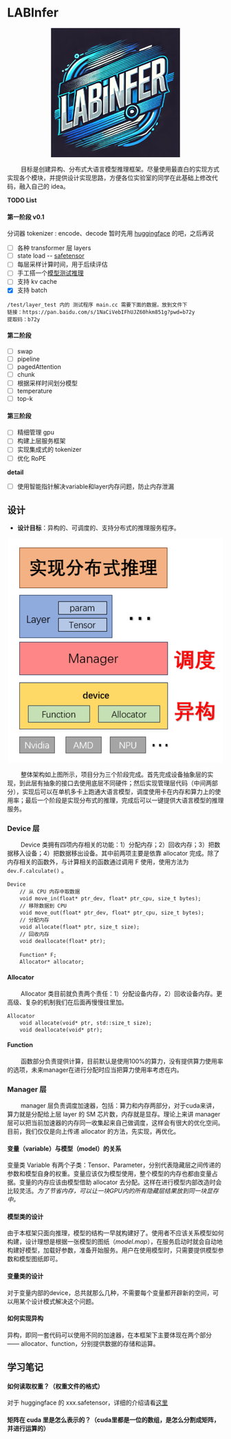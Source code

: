 # LABInfer
<p align="center">
  <img src="./assets/logo.png" width="300" alt="LABINFER">
</p>
&nbsp;&nbsp;&nbsp;&nbsp;&nbsp;&nbsp;&nbsp;&nbsp;目标是创建异构、分布式大语言模型推理框架。尽量使用最直白的实现方式实现各个模块，并提供设计实现思路，方便各位实验室的同学在此基础上修改代码，融入自己的 idea。

**TODO List**
#### 第一阶段 v0.1
分词器 tokenizer : encode、decode 暂时先用 [huggingface](https://github.com/huggingface/tokenizers) 的吧，之后再说
- [ ] 各种 transformer 层 layers
- [ ] state load -- [safetensor]([https://github.com/syoyo/safetensors-cpp)
- [ ] 每层采样计算时间，用于后续评估
- [ ] 手工搭一个[模型测试推理](https://huggingface.co/meta-llama/Llama-3.2-1B/tree/main?library=transformers)
- [ ] 支持 kv cache
- [x] 支持 batch

```
/test/layer_test 内的 测试程序 main.cc 需要下面的数据，放到文件下
链接：https://pan.baidu.com/s/1NaCiVebIFhUJZ60hkm851g?pwd=b72y 
提取码：b72y 
```

#### 第二阶段
- [ ] swap
- [ ] pipeline
- [ ] pagedAttention
- [ ] chunk
- [ ] 根据采样时间划分模型
- [ ] temperature
- [ ] top-k

#### 第三阶段
- [ ] 精细管理 gpu
- [ ] 构建上层服务框架
- [ ] 实现集成式的 tokenizer
- [ ] 优化 RoPE

**detail**
- [ ] 使用智能指针解决variable和layer内存问题，防止内存泄漏

## 设计
* **设计目标**：异构的、可调度的、支持分布式的推理服务程序。

<p align="center">
  <img src="./assets/arch.png" width="500" alt="架构">
</p>

&nbsp;&nbsp;&nbsp;&nbsp;&nbsp;&nbsp;&nbsp;&nbsp;整体架构如上图所示，项目分为三个阶段完成。首先完成设备抽象层的实现，到此层有抽象的接口去使用底层不同硬件；然后实现管理层代码（中间两部分），实现后可以在单机多卡上跑通大语言模型，调度使用卡在内存和算力上的使用率；最后一个阶段是实现分布式的推理，完成后可以一键提供大语言模型的推理服务。

### Device 层
&nbsp;&nbsp;&nbsp;&nbsp;&nbsp;&nbsp;&nbsp;&nbsp;Device 类拥有四项内存相关的功能：1）分配内存；2）回收内存；3）把数据移入设备；4）把数据移出设备。其中前两项主要是依靠 allocator 完成。除了内存相关的函数外，与计算相关的函数通过调用 F 使用，使用方法为 `dev.F.calculate()` 。
```
Device
    // 从 CPU 内存中取数据
    void move_in(float* ptr_dev, float* ptr_cpu, size_t bytes);
    // 移除数据到 CPU
    void move_out(float* ptr_dev, float* ptr_cpu, size_t bytes);
    // 分配内存
    void allocate(float* ptr, size_t size);
    // 回收内存
    void deallocate(float* ptr);

    Function* F;
    Allocator* allocator;
```

#### Allocator
&nbsp;&nbsp;&nbsp;&nbsp;&nbsp;&nbsp;&nbsp;&nbsp;Allocator 类目前就负责两个责任：1）分配设备内存，2）回收设备内存。更高级、复杂的机制我们在后面再慢慢往里加。
```
Allocator
    void allocate(void* ptr, std::size_t size);
    void deallocate(void* ptr);
```
#### Function
&nbsp;&nbsp;&nbsp;&nbsp;&nbsp;&nbsp;&nbsp;&nbsp;函数部分负责提供计算，目前默认是使用100%的算力，没有提供算力使用率的选项，未来manager在进行分配时应当把算力使用率考虑在内。

### Manager 层
&nbsp;&nbsp;&nbsp;&nbsp;&nbsp;&nbsp;&nbsp;&nbsp;manager 层负责调度加速器，包括：算力和内存两部分，对于cuda来讲，算力就是分配给上层 layer 的 SM 芯片数，内存就是显存。理论上来讲 manager 层可以把当前加速器的内存同一收集起来自己做调度，这样会有很大的优化空间。目前，我们仅仅是向上传递 allocator 的方法，先实现，再优化。

#### 变量（variable）与模型（model）的关系
变量类 Variable 有两个子类：Tensor、Parameter，分别代表隐藏层之间传递的参数和模型自身的权重。变量应该仅为模型使用，整个模型的内存也都由变量占据。变量的内存应该由模型借助 allocator 去分配。这样在进行模型内部改造时会比较灵活。*为了节省内存，可以让一块GPU内的所有隐藏层结果放到同一块显存中。*
#### 模型类的设计
由于本框架只面向推理，模型的结构一早就构建好了。使用者不应该关系模型如何构建，设计理想是根据一张模型的图纸（*model.map*），在服务启动时就会自动地构建好模型，加载好参数，准备开始服务。用户在使用模型时，只需要提供模型参数和模型图纸即可。

#### 变量类的设计
对于变量内部的device，总共就那么几种，不需要每个变量都开辟新的空间，可以用某个设计模式解决这个问题。

#### 如何实现异构
异构，即同一套代码可以使用不同的加速器，在本框架下主要体现在两个部分 —— allocator、function，分别提供数据的存储和运算。



## 学习笔记
#### 如何读取权重？（权重文件的格式）
对于 huggingface 的 xxx.safetensor，详细的介绍请看[这里](https://zhuanlan.zhihu.com/p/686570419)
#### 矩阵在 cuda 里是怎么表示的？（cuda里都是一位的数组，是怎么分割成矩阵，并进行运算的）


